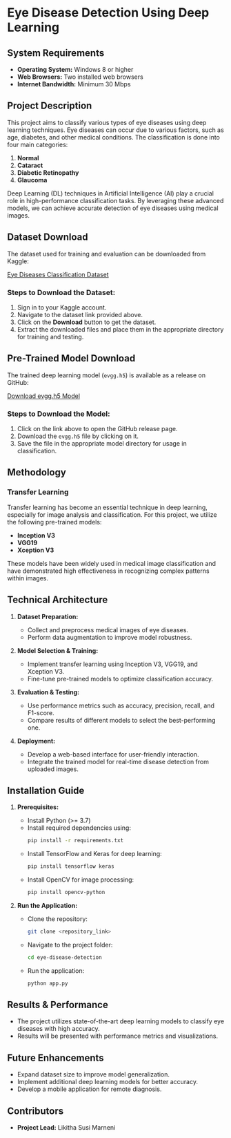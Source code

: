 # Eye Disease Detection Using Deep Learning

## System Requirements
- **Operating System:** Windows 8 or higher
- **Web Browsers:** Two installed web browsers
- **Internet Bandwidth:** Minimum 30 Mbps

## Project Description
This project aims to classify various types of eye diseases using deep learning techniques. Eye diseases can occur due to various factors, such as age, diabetes, and other medical conditions. The classification is done into four main categories:

1. **Normal**
2. **Cataract**
3. **Diabetic Retinopathy**
4. **Glaucoma**

Deep Learning (DL) techniques in Artificial Intelligence (AI) play a crucial role in high-performance classification tasks. By leveraging these advanced models, we can achieve accurate detection of eye diseases using medical images.

## Dataset Download
The dataset used for training and evaluation can be downloaded from Kaggle:

[Eye Diseases Classification Dataset](https://www.kaggle.com/datasets/gunavenkatdoddi/eye-diseases-classification)

### Steps to Download the Dataset:
1. Sign in to your Kaggle account.
2. Navigate to the dataset link provided above.
3. Click on the **Download** button to get the dataset.
4. Extract the downloaded files and place them in the appropriate directory for training and testing.

## Pre-Trained Model Download
The trained deep learning model (`evgg.h5`) is available as a release on GitHub:

[Download evgg.h5 Model](https://github.com/likithasusi/Eye-Disease-Detection-Using-Deep-Learning/releases/download/v1.0/evgg.h5)

### Steps to Download the Model:
1. Click on the link above to open the GitHub release page.
2. Download the `evgg.h5` file by clicking on it.
3. Save the file in the appropriate model directory for usage in classification.

## Methodology
### Transfer Learning
Transfer learning has become an essential technique in deep learning, especially for image analysis and classification. For this project, we utilize the following pre-trained models:

- **Inception V3**
- **VGG19**
- **Xception V3**

These models have been widely used in medical image classification and have demonstrated high effectiveness in recognizing complex patterns within images.

## Technical Architecture
1. **Dataset Preparation:**
   - Collect and preprocess medical images of eye diseases.
   - Perform data augmentation to improve model robustness.
   
2. **Model Selection & Training:**
   - Implement transfer learning using Inception V3, VGG19, and Xception V3.
   - Fine-tune pre-trained models to optimize classification accuracy.

3. **Evaluation & Testing:**
   - Use performance metrics such as accuracy, precision, recall, and F1-score.
   - Compare results of different models to select the best-performing one.

4. **Deployment:**
   - Develop a web-based interface for user-friendly interaction.
   - Integrate the trained model for real-time disease detection from uploaded images.

## Installation Guide
1. **Prerequisites:**
   - Install Python (>= 3.7)
   - Install required dependencies using:
     ```bash
     pip install -r requirements.txt
     ```
   - Install TensorFlow and Keras for deep learning:
     ```bash
     pip install tensorflow keras
     ```
   - Install OpenCV for image processing:
     ```bash
     pip install opencv-python
     ```

2. **Run the Application:**
   - Clone the repository:
     ```bash
     git clone <repository_link>
     ```
   - Navigate to the project folder:
     ```bash
     cd eye-disease-detection
     ```
   - Run the application:
     ```bash
     python app.py
     ```

## Results & Performance
- The project utilizes state-of-the-art deep learning models to classify eye diseases with high accuracy.
- Results will be presented with performance metrics and visualizations.

## Future Enhancements
- Expand dataset size to improve model generalization.
- Implement additional deep learning models for better accuracy.
- Develop a mobile application for remote diagnosis.

## Contributors
- **Project Lead:** Likitha Susi Marneni
